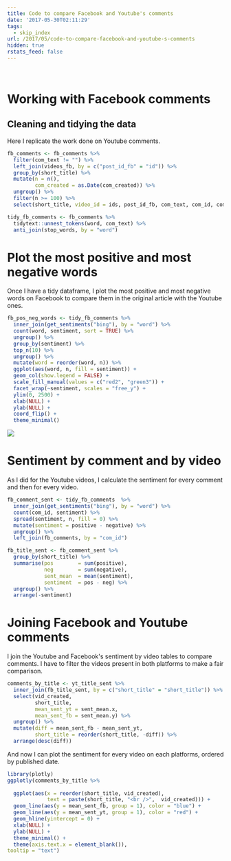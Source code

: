 ```yaml
---
title: Code to compare Facebook and Youtube's comments
date: '2017-05-30T02:11:29'
tags:
  - skip_index
url: /2017/05/code-to-compare-facebook-and-youtube-s-comments
hidden: true
rstats_feed: false
---
```


<br />


# Working with Facebook comments

## Cleaning and tidying the data

Here I replicate the work done on Youtube comments.


```r
fb_comments <- fb_comments %>% 
  filter(com_text != "") %>%
  left_join(videos_fb, by = c("post_id_fb" = "id")) %>% 
  group_by(short_title) %>% 
  mutate(n = n(),
         com_created = as.Date(com_created)) %>% 
  ungroup() %>% 
  filter(n >= 100) %>% 
  select(short_title, video_id = ids, post_id_fb, com_text, com_id, com_created)

tidy_fb_comments <- fb_comments %>%
  tidytext::unnest_tokens(word, com_text) %>%
  anti_join(stop_words, by = "word") 
```



# Plot the most positive and most negative words

Once I have a tidy dataframe, I plot the most positive and most negative words on Facebook to compare them in the original article with the Youtube ones.


```r
fb_pos_neg_words <- tidy_fb_comments %>%  
  inner_join(get_sentiments("bing"), by = "word") %>%
  count(word, sentiment, sort = TRUE) %>%
  ungroup() %>%
  group_by(sentiment) %>%
  top_n(10) %>%
  ungroup() %>%
  mutate(word = reorder(word, n)) %>%
  ggplot(aes(word, n, fill = sentiment)) +
  geom_col(show.legend = FALSE) +
  scale_fill_manual(values = c("red2", "green3")) +
  facet_wrap(~sentiment, scales = "free_y") +
  ylim(0, 2500) +
  xlab(NULL) +
  ylab(NULL) +
  coord_flip() +
  theme_minimal()
```

<img src="/post/code-to-compare-facebook-and-youtube-s-comments/2017-05-29-code-to-compare-facebook-and-youtube-s-comments/unnamed-chunk-5-1.png" style="margin: auto;" />

# Sentiment by comment and by video

As I did for the Youtube videos, I calculate the sentiment for every comment and then for every video.


```r
fb_comment_sent <- tidy_fb_comments  %>%
  inner_join(get_sentiments("bing"), by = "word") %>% 
  count(com_id, sentiment) %>%
  spread(sentiment, n, fill = 0) %>%
  mutate(sentiment = positive - negative) %>% 
  ungroup() %>% 
  left_join(fb_comments, by = "com_id")

fb_title_sent <- fb_comment_sent %>% 
  group_by(short_title) %>% 
  summarise(pos        = sum(positive),
            neg        = sum(negative),
            sent_mean  = mean(sentiment),
            sentiment  = pos - neg) %>% 
  ungroup() %>% 
  arrange(-sentiment)
```

# Joining Facebook and Youtube comments

I join the Youtube and Facebook's sentiment by video tables to compare comments. I have to filter the videos present in both platforms to make a fair comparison.




```r
comments_by_title <- yt_title_sent %>% 
  inner_join(fb_title_sent, by = c("short_title" = "short_title")) %>% 
  select(vid_created, 
         short_title, 
         mean_sent_yt = sent_mean.x,
         mean_sent_fb = sent_mean.y) %>% 
  ungroup() %>% 
  mutate(diff = mean_sent_fb - mean_sent_yt,
         short_title = reorder(short_title, -diff)) %>% 
  arrange(desc(diff))
```

And now I can plot the sentiment for every video on each platforms, ordered by published date.  
  

```r
library(plotly)
ggplotly(comments_by_title %>%
  
  ggplot(aes(x = reorder(short_title, vid_created), 
             text = paste(short_title, "<br />",  vid_created))) +
  geom_line(aes(y = mean_sent_fb, group = 1), color = "blue") +
  geom_line(aes(y = mean_sent_yt, group = 1), color = "red") +
  geom_hline(yintercept = 0) +
  xlab(NULL) +
  ylab(NULL) +
  theme_minimal() +
  theme(axis.text.x = element_blank()),
tooltip = "text")
```

<!--html_preserve--><div id="htmlwidget-b93cb1caa427cac94be0" style="width:840px;height:480px;" class="plotly html-widget"></div>
<script type="application/json" data-for="htmlwidget-b93cb1caa427cac94be0">{"x":{"data":[{"x":[1,2,3,4,5,6,7,8,9,10,11,12,13,14,15,16,17,18,19,20,21,22,23,24,25,26,27,28,29,30,31,32,33,34,35,36,37,38],"y":[0.0927835051546392,-0.574712643678161,-0.84,0.122448979591837,-0.51063829787234,0.123595505617978,0.0425531914893617,0.407624633431085,-0.47008547008547,0.285714285714286,0.288288288288288,0.08,-0.8,0.0909090909090909,0.166666666666667,0,-0.108108108108108,0.170731707317073,-0.341085271317829,-0.137724550898204,-0.697674418604651,-0.89010989010989,-0.484210526315789,0.162790697674419,0.108108108108108,0.173611111111111,-0.125984251968504,-0.216216216216216,0.241379310344828,-0.784722222222222,-0.24,-0.198757763975155,0.13953488372093,-0.561338289962825,-0.336,0.262295081967213,0.358490566037736,-0.0427807486631016],"text":["\"Oregon Spirit\" by Lisa Loeb <br /> 2014-04-28","Death Penalty <br /> 2014-05-05","Dressing Up As Other Races (How Is This Still a Thing?) <br /> 2014-05-12","Net Neutrality <br /> 2014-06-02","Tony Abbott, President of the USA of Australia <br /> 2014-06-02","FIFA and the World Cup <br /> 2014-06-09","Tom Wheeler Is Not A Dingo <br /> 2014-06-16","Dr. Oz and Nutritional Supplements <br /> 2014-06-23","Hobby Lobby <br /> 2014-06-30","Fireworks (Web Exclusive) <br /> 2014-07-07","Wealth Gap <br /> 2014-07-14","Prison <br /> 2014-07-21","Nuclear Weapons <br /> 2014-07-28","Columbus Day - How Is This Still A Thing <br /> 2014-10-13","Pumpkin Spice (Web Exclusive) <br /> 2014-10-13","Turkey Pardoning (Web Exclusive) <br /> 2014-11-24","Season 2 Promo <br /> 2015-01-09","Fifty Shades #NotMyChristian Apology (Web Exclusive) <br /> 2015-01-26","Daylight Saving Time - How Is This Still A Thing? <br /> 2015-03-09","The NCAA <br /> 2015-03-16","April Fools' Day (Web Exclusive) <br /> 2015-03-30","Torture <br /> 2015-06-15","Transgender Rights <br /> 2015-06-29","Shallow Dives (Web Exclusive) <br /> 2015-07-06","Sex Education <br /> 2015-08-10","Televangelists <br /> 2015-08-17","History Lies (Web Exclusive) <br /> 2015-08-31","Back To School (Web Exclusive) <br /> 2015-09-07","Regifting (Web Exclusive) <br /> 2015-12-14","Voting <br /> 2016-02-15","Whitewashing <br /> 2016-02-23","Border Wall <br /> 2016-03-21","Retirement Plans <br /> 2016-06-13","President-Elect Trump <br /> 2016-11-14","Trump University <br /> 2016-11-29","Last Week Tonight Season 4 Prom <br /> 2017-01-18","Dancing Zebra Footage <br /> 2017-03-20","French Elections <br /> 2017-04-17"],"key":null,"type":"scatter","mode":"lines","name":"","line":{"width":1.88976377952756,"color":"rgba(0,0,255,1)","dash":"solid"},"hoveron":"points","showlegend":false,"xaxis":"x","yaxis":"y","hoverinfo":"text"},{"x":[1,2,3,4,5,6,7,8,9,10,11,12,13,14,15,16,17,18,19,20,21,22,23,24,25,26,27,28,29,30,31,32,33,34,35,36,37,38],"y":[-1,-2.17410714285714,-1.91739130434783,-0.3,-0.424731182795699,-0.767295597484277,-0.333333333333333,-0.592964824120603,-0.69,-0.0974025974025974,-0.688995215311005,-1.45933014354067,-0.804123711340206,-1.19512195121951,-0.146739130434783,-1.05347593582888,0.0191082802547771,-0.573170731707317,-0.752525252525252,-0.49738219895288,-0.988372093023256,-1.40579710144928,-1.18604651162791,-0.361842105263158,-0.668421052631579,-1.18324607329843,-0.596153846153846,-0.927777777777778,-0.329479768786127,-1.27555555555556,-1.01075268817204,-0.82122905027933,-0.414772727272727,-0.788990825688073,-0.410891089108911,-0.375722543352601,-0.577235772357724,-0.401129943502825],"text":["\"Oregon Spirit\" by Lisa Loeb <br /> 2014-04-28","Death Penalty <br /> 2014-05-05","Dressing Up As Other Races (How Is This Still a Thing?) <br /> 2014-05-12","Net Neutrality <br /> 2014-06-02","Tony Abbott, President of the USA of Australia <br /> 2014-06-02","FIFA and the World Cup <br /> 2014-06-09","Tom Wheeler Is Not A Dingo <br /> 2014-06-16","Dr. Oz and Nutritional Supplements <br /> 2014-06-23","Hobby Lobby <br /> 2014-06-30","Fireworks (Web Exclusive) <br /> 2014-07-07","Wealth Gap <br /> 2014-07-14","Prison <br /> 2014-07-21","Nuclear Weapons <br /> 2014-07-28","Columbus Day - How Is This Still A Thing <br /> 2014-10-13","Pumpkin Spice (Web Exclusive) <br /> 2014-10-13","Turkey Pardoning (Web Exclusive) <br /> 2014-11-24","Season 2 Promo <br /> 2015-01-09","Fifty Shades #NotMyChristian Apology (Web Exclusive) <br /> 2015-01-26","Daylight Saving Time - How Is This Still A Thing? <br /> 2015-03-09","The NCAA <br /> 2015-03-16","April Fools' Day (Web Exclusive) <br /> 2015-03-30","Torture <br /> 2015-06-15","Transgender Rights <br /> 2015-06-29","Shallow Dives (Web Exclusive) <br /> 2015-07-06","Sex Education <br /> 2015-08-10","Televangelists <br /> 2015-08-17","History Lies (Web Exclusive) <br /> 2015-08-31","Back To School (Web Exclusive) <br /> 2015-09-07","Regifting (Web Exclusive) <br /> 2015-12-14","Voting <br /> 2016-02-15","Whitewashing <br /> 2016-02-23","Border Wall <br /> 2016-03-21","Retirement Plans <br /> 2016-06-13","President-Elect Trump <br /> 2016-11-14","Trump University <br /> 2016-11-29","Last Week Tonight Season 4 Prom <br /> 2017-01-18","Dancing Zebra Footage <br /> 2017-03-20","French Elections <br /> 2017-04-17"],"key":null,"type":"scatter","mode":"lines","name":"","line":{"width":1.88976377952756,"color":"rgba(255,0,0,1)","dash":"solid"},"hoveron":"points","showlegend":false,"xaxis":"x","yaxis":"y","hoverinfo":"text"},{"x":[0.4,38.6],"y":[0,0],"text":"","key":null,"type":"scatter","mode":"lines","name":"","line":{"width":1.88976377952756,"color":"rgba(0,0,0,1)","dash":"solid"},"hoveron":"points","showlegend":false,"xaxis":"x","yaxis":"y","hoverinfo":"text"}],"layout":{"margin":{"t":28.7853881278539,"r":7.30593607305936,"b":16.4383561643836,"l":34.337899543379},"font":{"color":"rgba(0,0,0,1)","family":"","size":14.6118721461187},"xaxis":{"domain":[0,1],"type":"linear","autorange":false,"tickmode":"array","range":[0.4,38.6],"ticktext":["\"Oregon Spirit\" by Lisa Loeb","Death Penalty","Dressing Up As Other Races (How Is This Still a Thing?)","Net Neutrality","Tony Abbott, President of the USA of Australia","FIFA and the World Cup","Tom Wheeler Is Not A Dingo","Dr. Oz and Nutritional Supplements","Hobby Lobby","Fireworks (Web Exclusive)","Wealth Gap","Prison","Nuclear Weapons","Columbus Day - How Is This Still A Thing","Pumpkin Spice (Web Exclusive)","Turkey Pardoning (Web Exclusive)","Season 2 Promo","Fifty Shades #NotMyChristian Apology (Web Exclusive)","Daylight Saving Time - How Is This Still A Thing?","The NCAA","April Fools' Day (Web Exclusive)","Torture","Transgender Rights","Shallow Dives (Web Exclusive)","Sex Education","Televangelists","History Lies (Web Exclusive)","Back To School (Web Exclusive)","Regifting (Web Exclusive)","Voting","Whitewashing","Border Wall","Retirement Plans","President-Elect Trump","Trump University","Last Week Tonight Season 4 Prom","Dancing Zebra Footage","French Elections"],"tickvals":[1,2,3,4,5,6,7,8,9,10,11,12,13,14,15,16,17,18,19,20,21,22,23,24,25,26,27,28,29,30,31,32,33,34,35,36,37,38],"ticks":"","tickcolor":null,"ticklen":3.65296803652968,"tickwidth":0,"showticklabels":false,"tickfont":{"color":null,"family":null,"size":0},"tickangle":-0,"showline":false,"linecolor":null,"linewidth":0,"showgrid":true,"gridcolor":"rgba(235,235,235,1)","gridwidth":0.66417600664176,"zeroline":false,"anchor":"y","title":"","titlefont":{"color":"rgba(0,0,0,1)","family":"","size":14.6118721461187},"hoverformat":".2f"},"yaxis":{"domain":[0,1],"type":"linear","autorange":false,"tickmode":"array","range":[-2.30319373167155,0.536711222245496],"ticktext":["-2.0","-1.5","-1.0","-0.5","0.0","0.5"],"tickvals":[-2,-1.5,-1,-0.5,0,0.5],"ticks":"","tickcolor":null,"ticklen":3.65296803652968,"tickwidth":0,"showticklabels":true,"tickfont":{"color":"rgba(77,77,77,1)","family":"","size":11.689497716895},"tickangle":-0,"showline":false,"linecolor":null,"linewidth":0,"showgrid":true,"gridcolor":"rgba(235,235,235,1)","gridwidth":0.66417600664176,"zeroline":false,"anchor":"x","title":"","titlefont":{"color":"rgba(0,0,0,1)","family":"","size":14.6118721461187},"hoverformat":".2f"},"shapes":[{"type":"rect","fillcolor":null,"line":{"color":null,"width":0,"linetype":[]},"yref":"paper","xref":"paper","x0":0,"x1":1,"y0":0,"y1":1}],"showlegend":false,"legend":{"bgcolor":null,"bordercolor":null,"borderwidth":0,"font":{"color":"rgba(0,0,0,1)","family":"","size":11.689497716895}},"hovermode":"closest"},"source":"A","config":{"modeBarButtonsToAdd":[{"name":"Collaborate","icon":{"width":1000,"ascent":500,"descent":-50,"path":"M487 375c7-10 9-23 5-36l-79-259c-3-12-11-23-22-31-11-8-22-12-35-12l-263 0c-15 0-29 5-43 15-13 10-23 23-28 37-5 13-5 25-1 37 0 0 0 3 1 7 1 5 1 8 1 11 0 2 0 4-1 6 0 3-1 5-1 6 1 2 2 4 3 6 1 2 2 4 4 6 2 3 4 5 5 7 5 7 9 16 13 26 4 10 7 19 9 26 0 2 0 5 0 9-1 4-1 6 0 8 0 2 2 5 4 8 3 3 5 5 5 7 4 6 8 15 12 26 4 11 7 19 7 26 1 1 0 4 0 9-1 4-1 7 0 8 1 2 3 5 6 8 4 4 6 6 6 7 4 5 8 13 13 24 4 11 7 20 7 28 1 1 0 4 0 7-1 3-1 6-1 7 0 2 1 4 3 6 1 1 3 4 5 6 2 3 3 5 5 6 1 2 3 5 4 9 2 3 3 7 5 10 1 3 2 6 4 10 2 4 4 7 6 9 2 3 4 5 7 7 3 2 7 3 11 3 3 0 8 0 13-1l0-1c7 2 12 2 14 2l218 0c14 0 25-5 32-16 8-10 10-23 6-37l-79-259c-7-22-13-37-20-43-7-7-19-10-37-10l-248 0c-5 0-9-2-11-5-2-3-2-7 0-12 4-13 18-20 41-20l264 0c5 0 10 2 16 5 5 3 8 6 10 11l85 282c2 5 2 10 2 17 7-3 13-7 17-13z m-304 0c-1-3-1-5 0-7 1-1 3-2 6-2l174 0c2 0 4 1 7 2 2 2 4 4 5 7l6 18c0 3 0 5-1 7-1 1-3 2-6 2l-173 0c-3 0-5-1-8-2-2-2-4-4-4-7z m-24-73c-1-3-1-5 0-7 2-2 3-2 6-2l174 0c2 0 5 0 7 2 3 2 4 4 5 7l6 18c1 2 0 5-1 6-1 2-3 3-5 3l-174 0c-3 0-5-1-7-3-3-1-4-4-5-6z"},"click":"function(gd) { \n        // is this being viewed in RStudio?\n        if (location.search == '?viewer_pane=1') {\n          alert('To learn about plotly for collaboration, visit:\\n https://cpsievert.github.io/plotly_book/plot-ly-for-collaboration.html');\n        } else {\n          window.open('https://cpsievert.github.io/plotly_book/plot-ly-for-collaboration.html', '_blank');\n        }\n      }"}],"modeBarButtonsToRemove":["sendDataToCloud"]},"base_url":"https://plot.ly"},"evals":["config.modeBarButtonsToAdd.0.click"],"jsHooks":[]}</script><!--/html_preserve-->

